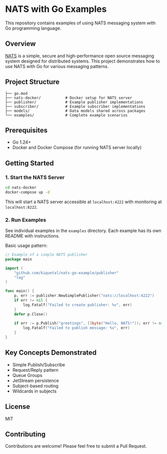 # NATS with Go Examples

This repository contains examples of using NATS messaging system with Go programming language.

## Overview

[NATS](https://nats.io/) is a simple, secure and high-performance open source messaging system designed for distributed systems. This project demonstrates how to use NATS with Go for various messaging patterns.

## Project Structure

```
├── go.mod
├── nats-docker/           # Docker setup for NATS server
├── publisher/             # Example publisher implementations
├── subscriber/            # Example subscriber implementations
├── models/                # Data models shared across packages
└── examples/              # Complete example scenarios
```

## Prerequisites

- Go 1.24+
- Docker and Docker Compose (for running NATS server locally)

## Getting Started

### 1. Start the NATS Server

```bash
cd nats-docker
docker-compose up -d
```

This will start a NATS server accessible at `localhost:4222` with monitoring at `localhost:8222`.

### 2. Run Examples

See individual examples in the `examples` directory. Each example has its own README with instructions.

Basic usage pattern:

```go
// Example of a simple NATS publisher
package main

import (
    "github.com/kiquetal/nats-go-example/publisher"
    "log"
)

func main() {
    p, err := publisher.NewSimplePublisher("nats://localhost:4222")
    if err != nil {
        log.Fatalf("Failed to create publisher: %v", err)
    }
    defer p.Close()
    
    if err := p.Publish("greetings", []byte("Hello, NATS!")); err != nil {
        log.Fatalf("Failed to publish message: %v", err)
    }
}
```

## Key Concepts Demonstrated

- Simple Publish/Subscribe
- Request/Reply pattern
- Queue Groups
- JetStream persistence
- Subject-based routing
- Wildcards in subjects

## License

MIT

## Contributing

Contributions are welcome! Please feel free to submit a Pull Request.
